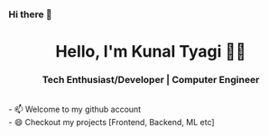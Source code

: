### Hi there 👋
<h1 align="center"> Hello, I'm Kunal Tyagi 👨‍💻 </h1>
<h3 align="center">  Tech Enthusiast/Developer | Computer Engineer </h3> <br>
- 📫 Welcome to my github account <br>
- 😄 Checkout my projects [Frontend, Backend, ML etc]

<!--
**kunaltyagi16/kunaltyagi16** is a ✨ _special_ ✨ repository because its `README.md` (this file) appears on your GitHub profile.

Here are some ideas to get you started:

- 🔭 I’m currently working on ...
- 🌱 I’m currently learning ...
- 👯 I’m looking to collaborate on ...
- 🤔 I’m looking for help with ...
- 💬 Ask me about ...
- 📫 How to reach me: ...
- 😄 Pronouns: ...
- ⚡ Fun fact: ...
-->
